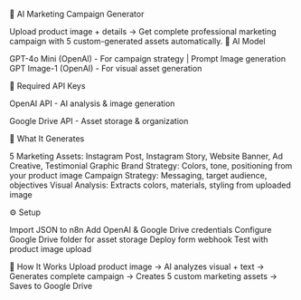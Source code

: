 🚀 AI Marketing Campaign Generator

Upload product image + details → Get complete professional marketing campaign with 5 custom-generated assets automatically.
🤖 AI Model

GPT-4o Mini (OpenAI) - For campaign strategy | Prompt Image generation 
GPT Image-1 (OpenAI) - For visual asset generation

🔑 Required API Keys

OpenAI API - AI analysis & image generation

Google Drive API - Asset storage & organization

🎯 What It Generates

5 Marketing Assets: Instagram Post, Instagram Story, Website Banner, Ad Creative, Testimonial Graphic
Brand Strategy: Colors, tone, positioning from your product image
Campaign Strategy: Messaging, target audience, objectives
Visual Analysis: Extracts colors, materials, styling from uploaded image

⚙️ Setup

Import JSON to n8n
Add OpenAI & Google Drive credentials
Configure Google Drive folder for asset storage
Deploy form webhook
Test with product image upload

📱 How It Works
Upload product image → AI analyzes visual + text → Generates complete campaign → Creates 5 custom marketing assets → Saves to Google Drive